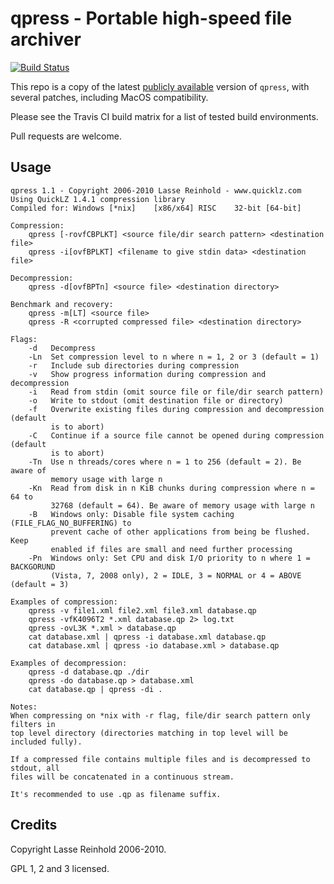 # qpress - Portable high-speed file archiver

[![Build Status](https://www.travis-ci.com/PierreLvx/qpress.svg?branch=master)](https://www.travis-ci.com/PierreLvx/qpress)

This repo is a copy of the latest [publicly available](http://www.quicklz.com/) version of `qpress`, with several patches, including MacOS compatibility.

Please see the Travis CI build matrix for a list of tested build environments.

Pull requests are welcome.

## Usage

```
qpress 1.1 - Copyright 2006-2010 Lasse Reinhold - www.quicklz.com
Using QuickLZ 1.4.1 compression library
Compiled for: Windows [*nix]    [x86/x64] RISC    32-bit [64-bit]

Compression:
    qpress [-rovfCBPLKT] <source file/dir search pattern> <destination file>
    qpress -i[ovfBPLKT] <filename to give stdin data> <destination file>

Decompression:
    qpress -d[ovfBPTn] <source file> <destination directory>

Benchmark and recovery:
    qpress -m[LT] <source file>
    qpress -R <corrupted compressed file> <destination directory>

Flags:
    -d   Decompress
    -Ln  Set compression level to n where n = 1, 2 or 3 (default = 1)
    -r   Include sub directories during compression
    -v   Show progress information during compression and decompression
    -i   Read from stdin (omit source file or file/dir search pattern)
    -o   Write to stdout (omit destination file or directory)
    -f   Overwrite existing files during compression and decompression (default
         is to abort)
    -C   Continue if a source file cannot be opened during compression (default
         is to abort)
    -Tn  Use n threads/cores where n = 1 to 256 (default = 2). Be aware of
         memory usage with large n
    -Kn  Read from disk in n KiB chunks during compression where n = 64 to
         32768 (default = 64). Be aware of memory usage with large n
    -B   Windows only: Disable file system caching (FILE_FLAG_NO_BUFFERING) to
         prevent cache of other applications from being be flushed. Keep
         enabled if files are small and need further processing
    -Pn  Windows only: Set CPU and disk I/O priority to n where 1 = BACKGORUND
         (Vista, 7, 2008 only), 2 = IDLE, 3 = NORMAL or 4 = ABOVE (default = 3)

Examples of compression:
    qpress -v file1.xml file2.xml file3.xml database.qp
    qpress -vfK4096T2 *.xml database.qp 2> log.txt
    qpress -ovL3K *.xml > database.qp
    cat database.xml | qpress -i database.xml database.qp
    cat database.xml | qpress -io database.xml > database.qp

Examples of decompression:
    qpress -d database.qp ./dir
    qpress -do database.qp > database.xml
    cat database.qp | qpress -di .

Notes:
When compressing on *nix with -r flag, file/dir search pattern only filters in
top level directory (directories matching in top level will be included fully).

If a compressed file contains multiple files and is decompressed to stdout, all
files will be concatenated in a continuous stream.

It's recommended to use .qp as filename suffix.
```

## Credits

Copyright Lasse Reinhold 2006-2010.

GPL 1, 2 and 3 licensed.
